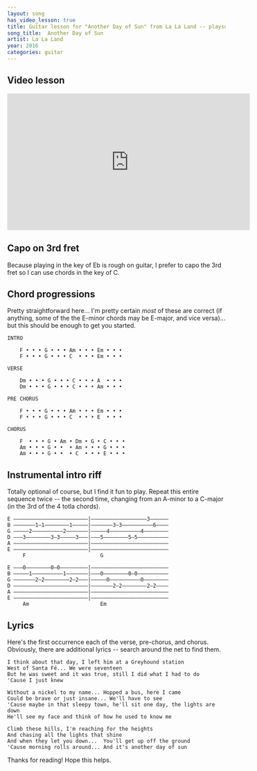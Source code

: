 ```yaml
---
layout: song
has_video_lesson: true
title: Guitar lesson for "Another Day of Sun" from La La Land -- playsongnotes.com
song_title:  Another Day of Sun
artist: La La Land
year: 2016
categories: guitar
---
```


## Video lesson

<iframe width="560" height="315" src="https://www.youtube.com/embed/KQ_ufy9I2aA" frameborder="0" allowfullscreen></iframe>

## Capo on 3rd fret

Because playing in the key of Eb is rough on guitar, I prefer to capo the 3rd fret so I can use chords in the key of C.

## Chord progressions

Pretty straightforward here... I'm pretty certain _most_ of these are correct (if anything, some of the the E-minor chords may be E-major, and vice versa)... but this should be enough to get you started.

    INTRO

    	F • • • G • • • Am • • • Em • • •
    	F • • • G • • • C  • • • Em • • •

    VERSE

    	Dm • • • G • • • C • • • A  • • •
    	Dm • • • G • • • C • • • Am • • •

    PRE CHORUS

    	F • • • G • • • Am • • • Em • • • 
    	F • • • G • • • C  • • • E  • • • 

    CHORUS

    	F  • • • G • Am • Dm • G • C • • •
    	Am • • • G • •  • Am • • • G • • •
    	Am • • • G • •  • C  • • • E • • •


## Instrumental intro riff

Totally optional of course, but I find it fun to play. Repeat this entire sequence twice -- the second time, changing from an A-minor to a C-major (in the 3rd of the 4 totla chords).

    E ––––––––––––––––––––––––|––––––––––––––––––3––––––
    B –––––––1–1––––––––1–––––|–––––––3–3––––––––––6––––
    G –––––2––––––––––2–––––––|–––––4––––––––––4––––––––
    D –––3––––––––3–3–––––3–––|–––5––––––––5–5––––––––––
    A ––––––––––––––––––––––––|–––––––––––––––––––––––––
    E ––––––––––––––––––––––––|–––––––––––––––––––––––––
         F                        G

    E –––0––––––––0–0–––––––––|–––––––––––––––––––––––––
    B –––––1––––––––––1–––––––|–––0––––––––0–0––––––––––
    G –––––––2–2––––––––2–2–––|–––––0––––––––––0––––––––
    D ––––––––––––––––––––––––|–––––––2–2––––––––2–2––––
    A ––––––––––––––––––––––––|–––––––––––––––––––––––––
    E ––––––––––––––––––––––––|–––––––––––––––––––––––––
         Am                       Em

## Lyrics

Here's the first occurrence each of the verse, pre-chorus, and chorus. Obviously, there are additional lyrics -- search around the net to find them.

    I think about that day, I left him at a Greyhound station
    West of Santa Fé... We were seventeen
    But he was sweet and it was true, still I did what I had to do
    'Cause I just knew

    Without a nickel to my name... Hopped a bus, here I came
    Could be brave or just insane... We'll have to see
    'Cause maybe in that sleepy town, he'll sit one day, the lights are down
    He'll see my face and think of how he used to know me

    Climb these hills, I'm reaching for the heights
    And chasing all the lights that shine
    And when they let you down...  You'll get up off the ground
    'Cause morning rolls around... And it's another day of sun

Thanks for reading! Hope this helps.
